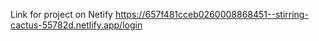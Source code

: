 Link for project on Netify
https://657f481cceb0260008868451--stirring-cactus-55782d.netlify.app/login

